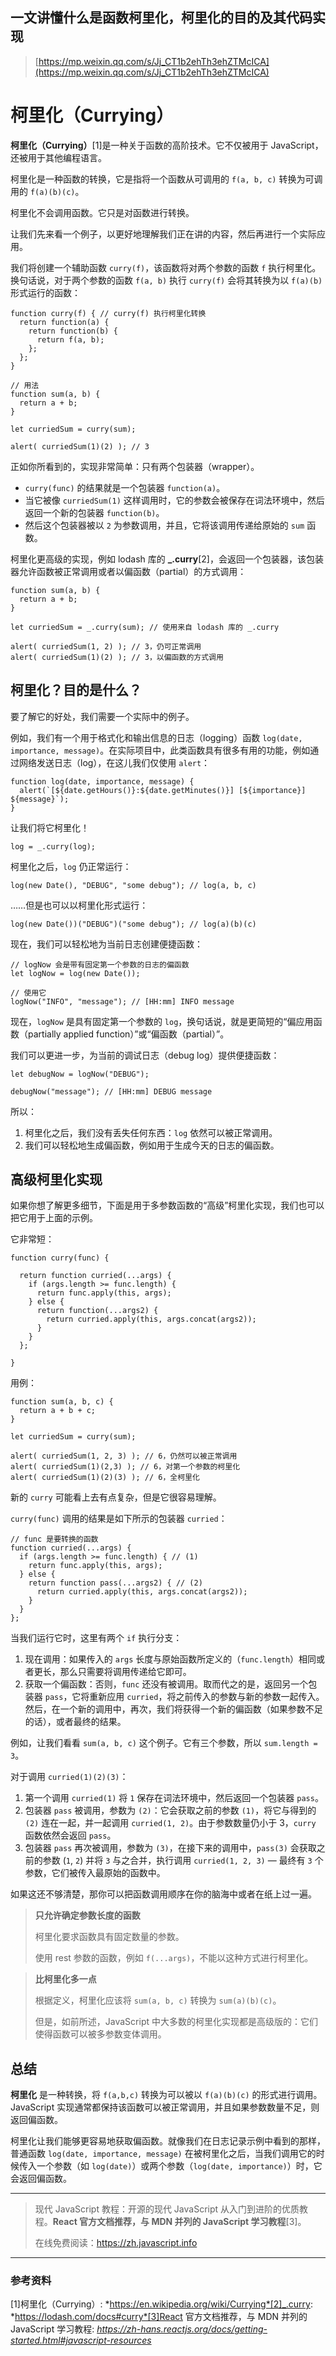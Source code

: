 ## 一文讲懂什么是函数柯里化，柯里化的目的及其代码实现

> [https://mp.weixin.qq.com/s/Jj_CT1b2ehTh3ehZTMcICA](https://mp.weixin.qq.com/s/Jj_CT1b2ehTh3ehZTMcICA)

# 柯里化（Currying）

**柯里化（Currying）**[1]是一种关于函数的高阶技术。它不仅被用于 JavaScript，还被用于其他编程语言。

柯里化是一种函数的转换，它是指将一个函数从可调用的 `f(a, b, c)` 转换为可调用的 `f(a)(b)(c)`。

柯里化不会调用函数。它只是对函数进行转换。

让我们先来看一个例子，以更好地理解我们正在讲的内容，然后再进行一个实际应用。

我们将创建一个辅助函数 `curry(f)`，该函数将对两个参数的函数 `f` 执行柯里化。换句话说，对于两个参数的函数 `f(a, b)` 执行 `curry(f)` 会将其转换为以 `f(a)(b)` 形式运行的函数：

```
function curry(f) { // curry(f) 执行柯里化转换
  return function(a) {
    return function(b) {
      return f(a, b);
    };
  };
}

// 用法
function sum(a, b) {
  return a + b;
}

let curriedSum = curry(sum);

alert( curriedSum(1)(2) ); // 3
```

正如你所看到的，实现非常简单：只有两个包装器（wrapper）。

- `curry(func)` 的结果就是一个包装器 `function(a)`。
- 当它被像 `curriedSum(1)` 这样调用时，它的参数会被保存在词法环境中，然后返回一个新的包装器 `function(b)`。
- 然后这个包装器被以 `2` 为参数调用，并且，它将该调用传递给原始的 `sum` 函数。

柯里化更高级的实现，例如 lodash 库的 **_.curry**[2]，会返回一个包装器，该包装器允许函数被正常调用或者以偏函数（partial）的方式调用：

```
function sum(a, b) {
  return a + b;
}

let curriedSum = _.curry(sum); // 使用来自 lodash 库的 _.curry

alert( curriedSum(1, 2) ); // 3，仍可正常调用
alert( curriedSum(1)(2) ); // 3，以偏函数的方式调用
```

## 柯里化？目的是什么？

要了解它的好处，我们需要一个实际中的例子。

例如，我们有一个用于格式化和输出信息的日志（logging）函数 `log(date, importance, message)`。在实际项目中，此类函数具有很多有用的功能，例如通过网络发送日志（log），在这儿我们仅使用 `alert`：

```
function log(date, importance, message) {
  alert(`[${date.getHours()}:${date.getMinutes()}] [${importance}] ${message}`);
}
```

让我们将它柯里化！

```
log = _.curry(log);
```

柯里化之后，`log` 仍正常运行：

```
log(new Date(), "DEBUG", "some debug"); // log(a, b, c)
```

……但是也可以以柯里化形式运行：

```
log(new Date())("DEBUG")("some debug"); // log(a)(b)(c)
```

现在，我们可以轻松地为当前日志创建便捷函数：

```
// logNow 会是带有固定第一个参数的日志的偏函数
let logNow = log(new Date());

// 使用它
logNow("INFO", "message"); // [HH:mm] INFO message
```

现在，`logNow` 是具有固定第一个参数的 `log`，换句话说，就是更简短的“偏应用函数（partially applied function）”或“偏函数（partial）”。

我们可以更进一步，为当前的调试日志（debug log）提供便捷函数：

```
let debugNow = logNow("DEBUG");

debugNow("message"); // [HH:mm] DEBUG message
```

所以：

1. 柯里化之后，我们没有丢失任何东西：`log` 依然可以被正常调用。
2. 我们可以轻松地生成偏函数，例如用于生成今天的日志的偏函数。

## 高级柯里化实现

如果你想了解更多细节，下面是用于多参数函数的“高级”柯里化实现，我们也可以把它用于上面的示例。

它非常短：

```
function curry(func) {

  return function curried(...args) {
    if (args.length >= func.length) {
      return func.apply(this, args);
    } else {
      return function(...args2) {
        return curried.apply(this, args.concat(args2));
      }
    }
  };

}
```

用例：

```
function sum(a, b, c) {
  return a + b + c;
}

let curriedSum = curry(sum);

alert( curriedSum(1, 2, 3) ); // 6，仍然可以被正常调用
alert( curriedSum(1)(2,3) ); // 6，对第一个参数的柯里化
alert( curriedSum(1)(2)(3) ); // 6，全柯里化
```

新的 `curry` 可能看上去有点复杂，但是它很容易理解。

`curry(func)` 调用的结果是如下所示的包装器 `curried`：

```
// func 是要转换的函数
function curried(...args) {
  if (args.length >= func.length) { // (1)
    return func.apply(this, args);
  } else {
    return function pass(...args2) { // (2)
      return curried.apply(this, args.concat(args2));
    }
  }
};
```

当我们运行它时，这里有两个 `if` 执行分支：

1. 现在调用：如果传入的 `args` 长度与原始函数所定义的（`func.length`）相同或者更长，那么只需要将调用传递给它即可。
2. 获取一个偏函数：否则，`func` 还没有被调用。取而代之的是，返回另一个包装器 `pass`，它将重新应用 `curried`，将之前传入的参数与新的参数一起传入。然后，在一个新的调用中，再次，我们将获得一个新的偏函数（如果参数不足的话），或者最终的结果。

例如，让我们看看 `sum(a, b, c)` 这个例子。它有三个参数，所以 `sum.length = 3`。

对于调用 `curried(1)(2)(3)`：

1. 第一个调用 `curried(1)` 将 `1` 保存在词法环境中，然后返回一个包装器 `pass`。
2. 包装器 `pass` 被调用，参数为 `(2)`：它会获取之前的参数 `(1)`，将它与得到的 `(2)` 连在一起，并一起调用 `curried(1, 2)`。由于参数数量仍小于 3，`curry` 函数依然会返回 `pass`。
3. 包装器 `pass` 再次被调用，参数为 `(3)`，在接下来的调用中，`pass(3)` 会获取之前的参数 (`1`, `2`) 并将 `3` 与之合并，执行调用 `curried(1, 2, 3)` — 最终有 `3` 个参数，它们被传入最原始的函数中。

如果这还不够清楚，那你可以把函数调用顺序在你的脑海中或者在纸上过一遍。

> **只允许确定参数长度的函数**
>
> 柯里化要求函数具有固定数量的参数。
>
> 使用 rest 参数的函数，例如 `f(...args)`，不能以这种方式进行柯里化。

> **比柯里化多一点**
>
> 根据定义，柯里化应该将 `sum(a, b, c)` 转换为 `sum(a)(b)(c)`。
>
> 但是，如前所述，JavaScript 中大多数的柯里化实现都是高级版的：它们使得函数可以被多参数变体调用。

## 总结

**柯里化** 是一种转换，将 `f(a,b,c)` 转换为可以被以 `f(a)(b)(c)` 的形式进行调用。JavaScript 实现通常都保持该函数可以被正常调用，并且如果参数数量不足，则返回偏函数。

柯里化让我们能够更容易地获取偏函数。就像我们在日志记录示例中看到的那样，普通函数 `log(date, importance, message)` 在被柯里化之后，当我们调用它的时候传入一个参数（如 `log(date)`）或两个参数（`log(date, importance)`）时，它会返回偏函数。

------

> 现代 JavaScript 教程：开源的现代 JavaScript 从入门到进阶的优质教程。**React 官方文档推荐，与 MDN 并列的 JavaScript 学习教程**[3]。
>
> 在线免费阅读：https://zh.javascript.info

------

### 参考资料

[1]柯里化（Currying）: *https://en.wikipedia.org/wiki/Currying*[2]_.curry: *https://lodash.com/docs#curry*[3]React 官方文档推荐，与 MDN 并列的 JavaScript 学习教程: *https://zh-hans.reactjs.org/docs/getting-started.html#javascript-resources*